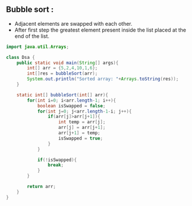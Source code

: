 ## Bubble sort :
- Adjacent elements are swapped with each other.
- After first step the greatest element present inside the list placed at the end of the list.
```java
import java.util.Arrays;

class Dsa {
    public static void main(String[] args){
        int[] arr = {5,2,4,10,1,6};
        int[]res = bubbleSort(arr);
        System.out.println("Sorted array: "+Arrays.toString(res));
    }

    static int[] bubbleSort(int[] arr){
        for(int i=0; i<arr.length-1; i++){
            boolean isSwapped = false;
            for(int j=0; j<arr.length-1-i; j++){
                if(arr[j]>arr[j+1]){
                    int temp = arr[j];
                    arr[j] = arr[j+1];
                    arr[j+1] = temp;
                    isSwapped = true;
                }
            }

            if(!isSwapped){
                break;
            }
        }

        return arr;
    }
}
```